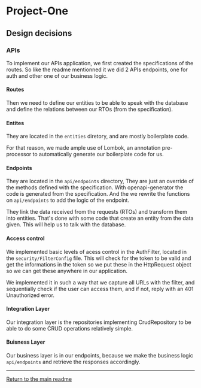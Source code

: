 # Project-One
## Design decisions

### APIs
To implement our APIs application, we first created the specifications of the routes. So like the readme mentionned it we did 2 APIs endpoints, one for auth and other one of our business logic.

#### Routes

Then we need to define our entities to be able to speak with the database and define the relations between our RTOs (from the specification).
#### Entites

They are located in the `entities` diretory, and are mostly boilerplate code.

For that reason, we made ample use of Lombok, an annotation pre-processor to automatically generate our boilerplate code for us.

#### Endpoints
They are located in the `api/endpoints` directory, They are just an override of the methods defined with the specification. With openapi-generator the code is generated from the specification. And the we rewrite the functions on `api/endpoints` to add the logic of the endpoint.

They link the data received from the requests (RTOs) and transform them into entities. That's done with some code that create an entity from the data given. This will help us to talk with the database.

#### Access control

We implemented basic levels of acess control in the AuthFilter, located in the `security/FilterConfig` file. This will check for the token to be valid and get the informations in the token so we put these in the HttpRequest object so we can get these anywhere in our application.

We implemented it in such a way that we capture all URLs with the filter, and sequentially check if the user can access them, and if not, reply with an 401 Unauthorized error.

#### Integration Layer

Our integration layer is the repositories implementing CrudRepository to be able to do some CRUD operations relatively simple.

#### Buisness Layer

Our business layer is in our endpoints, because we make the business logic `api/endpoints` and retrieve the responses accordingly. 

---
[Return to the main readme](https://github.com/capito27/Teaching-HEIGVD-AMT-2019-Project-One/blob/master/README.md)
